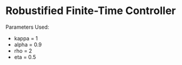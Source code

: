 # Robustified Finite-Time Controller

Parameters Used:
 - kappa = 1
 - alpha = 0.9
 - rho = 2
 - eta = 0.5
